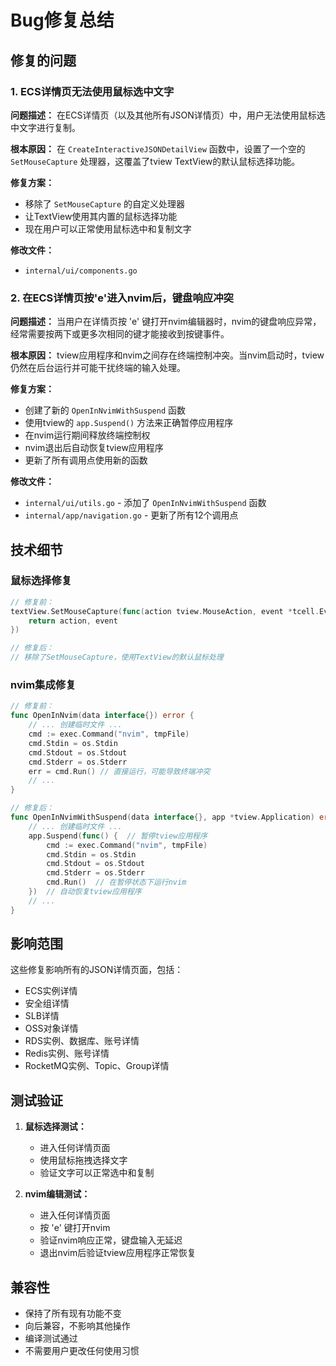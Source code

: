 # Bug修复总结

## 修复的问题

### 1. ECS详情页无法使用鼠标选中文字

**问题描述：**
在ECS详情页（以及其他所有JSON详情页）中，用户无法使用鼠标选中文字进行复制。

**根本原因：**
在 `CreateInteractiveJSONDetailView` 函数中，设置了一个空的 `SetMouseCapture` 处理器，这覆盖了tview TextView的默认鼠标选择功能。

**修复方案：**
- 移除了 `SetMouseCapture` 的自定义处理器
- 让TextView使用其内置的鼠标选择功能
- 现在用户可以正常使用鼠标选中和复制文字

**修改文件：**
- `internal/ui/components.go`

### 2. 在ECS详情页按'e'进入nvim后，键盘响应冲突

**问题描述：**
当用户在详情页按 'e' 键打开nvim编辑器时，nvim的键盘响应异常，经常需要按两下或更多次相同的键才能接收到按键事件。

**根本原因：**
tview应用程序和nvim之间存在终端控制冲突。当nvim启动时，tview仍然在后台运行并可能干扰终端的输入处理。

**修复方案：**
- 创建了新的 `OpenInNvimWithSuspend` 函数
- 使用tview的 `app.Suspend()` 方法来正确暂停应用程序
- 在nvim运行期间释放终端控制权
- nvim退出后自动恢复tview应用程序
- 更新了所有调用点使用新的函数

**修改文件：**
- `internal/ui/utils.go` - 添加了 `OpenInNvimWithSuspend` 函数
- `internal/app/navigation.go` - 更新了所有12个调用点

## 技术细节

### 鼠标选择修复
```go
// 修复前：
textView.SetMouseCapture(func(action tview.MouseAction, event *tcell.EventMouse) (tview.MouseAction, *tcell.EventMouse) {
    return action, event
})

// 修复后：
// 移除了SetMouseCapture，使用TextView的默认鼠标处理
```

### nvim集成修复
```go
// 修复前：
func OpenInNvim(data interface{}) error {
    // ... 创建临时文件 ...
    cmd := exec.Command("nvim", tmpFile)
    cmd.Stdin = os.Stdin
    cmd.Stdout = os.Stdout
    cmd.Stderr = os.Stderr
    err = cmd.Run() // 直接运行，可能导致终端冲突
    // ...
}

// 修复后：
func OpenInNvimWithSuspend(data interface{}, app *tview.Application) error {
    // ... 创建临时文件 ...
    app.Suspend(func() {  // 暂停tview应用程序
        cmd := exec.Command("nvim", tmpFile)
        cmd.Stdin = os.Stdin
        cmd.Stdout = os.Stdout
        cmd.Stderr = os.Stderr
        cmd.Run()  // 在暂停状态下运行nvim
    })  // 自动恢复tview应用程序
    // ...
}
```

## 影响范围

这些修复影响所有的JSON详情页面，包括：
- ECS实例详情
- 安全组详情
- SLB详情
- OSS对象详情
- RDS实例、数据库、账号详情
- Redis实例、账号详情
- RocketMQ实例、Topic、Group详情

## 测试验证

1. **鼠标选择测试：**
   - 进入任何详情页面
   - 使用鼠标拖拽选择文字
   - 验证文字可以正常选中和复制

2. **nvim编辑测试：**
   - 进入任何详情页面
   - 按 'e' 键打开nvim
   - 验证nvim响应正常，键盘输入无延迟
   - 退出nvim后验证tview应用程序正常恢复

## 兼容性

- 保持了所有现有功能不变
- 向后兼容，不影响其他操作
- 编译测试通过
- 不需要用户更改任何使用习惯 